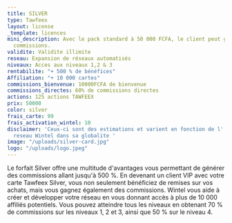 ```yaml
---
title: SILVER
type: Tawfeex
layout: license
_template: licences
mini_description: Avec le pack standard à 50 000 FCFA, le client peut gagner 60% des
  commissions.
validite: Validite illimite
reseau: Expansion de réseaux automatisés
niveaux: Acces aux niveaux 1,2 & 3
rentabilite: "+ 500 % de bénéfices"
Affiliation: "+ 10 000 cartes"
commissions_bienvenue: 10000FCFA de bienvenue
commissions_directes: 60% de commissions directes
actions: 125 actions TAWFEEX
prix: 50000
color: silver
frais_carte: 99
frais_activation_wintel: 10
disclaimer: 'Ceux-ci sont des estimations et varient en fonction de l''expansion du
  reseau Wintel dans sa globalite '
image: "/uploads/silver-card.jpg"
logo: "/uploads/logo.jpeg"
---
```


Le forfait Silver offre une multitude d'avantages vous permettant de générer des commissions allant jusqu'à 500 %. En devenant un client VIP avec votre carte Tawfeex Silver, vous non seulement bénéficiez de remises sur vos achats, mais vous gagnez également des commissions. Wintel vous aide à créer et développer votre réseau en vous donnant accès à plus de 10 000 affiliés potentiels. Vous pouvez atteindre tous les niveaux en obtenant 70 % de commissions sur les niveaux 1, 2 et 3, ainsi que 50 % sur le niveau 4.

